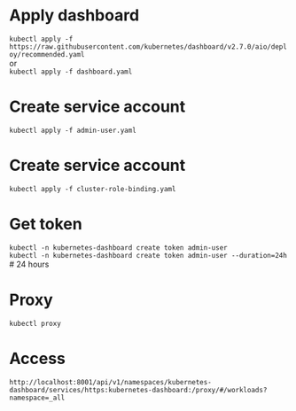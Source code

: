 

# Apply dashboard
`kubectl apply -f https://raw.githubusercontent.com/kubernetes/dashboard/v2.7.0/aio/deploy/recommended.yaml`   
or   
`kubectl apply -f dashboard.yaml`

# Create service account
`kubectl apply -f admin-user.yaml`

# Create service account
`kubectl apply -f cluster-role-binding.yaml`

# Get token
`kubectl -n kubernetes-dashboard create token admin-user`   
`kubectl -n kubernetes-dashboard create token admin-user --duration=24h` # 24 hours

# Proxy
`kubectl proxy` 

# Access
`http://localhost:8001/api/v1/namespaces/kubernetes-dashboard/services/https:kubernetes-dashboard:/proxy/#/workloads?namespace=_all`
